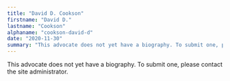 ```yaml
---
title: "David D. Cookson"
firstname: "David D."
lastname: "Cookson"
alphaname: "cookson-david-d"
date: "2020-11-30"
summary: "This advocate does not yet have a biography. To submit one, please contact the site administrator."
---
```

This advocate does not yet have a biography. To submit one, please contact the site administrator.

